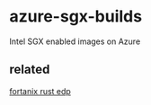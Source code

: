 # azure-sgx-builds

Intel SGX enabled images on Azure

## related

[fortanix rust edp](https://github.com/fortanix/rust-sgx)
